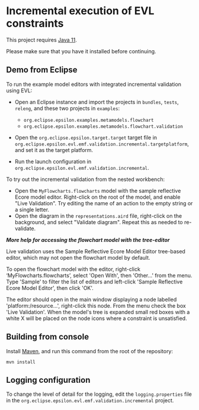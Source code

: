 # Incremental execution of EVL constraints

This project requires [Java 11](https://adoptium.net/es/temurin/releases/?version=11).

Please make sure that you have it installed before continuing.

## Demo from Eclipse

To run the example model editors with integrated incremental validation using EVL:

* Open an Eclipse instance and import the projects in `bundles`, `tests`, `releng`, and these two projects in `examples`:

  * `org.eclipse.epsilon.examples.metamodels.flowchart`
  * `org.eclipse.epsilon.examples.metamodels.flowchart.validation`

* Open the `org.eclipse.epsilon.target.target` target file in `org.eclipse.epsilon.evl.emf.validation.incremental.targetplatform`, and set it as the target platform.
* Run the launch configuration in `org.eclipse.epsilon.evl.emf.validation.incremental`.

To try out the incremental validation from the nested workbench:

* Open the `MyFlowcharts.flowcharts` model with the sample reflective Ecore model editor. Right-click on the root of the model, and enable "Live Validation". Try editing the name of an action to the empty string or a single letter.
* Open the diagram in the `representations.aird` file, right-click on the background, and select "Validate diagram". Repeat this as needed to re-validate.

___More help for accessing the flowchart model with the tree-editor___

Live validation uses the Sample Reflective Ecore Model Editor tree-based editor, which may not open the flowchart model by default. 

To open the flowchart model with the editor, right-click ‘MyFlowcharts.flowcharts’, select 'Open With', then 'Other...' from the menu. Type 'Sample' to filter the list of editors and left-click 'Sample Reflective Ecore Model Editor', then click 'OK'.  

The editor should open in the main window displaying a node labelled 'platform:/resource...', right-click this node. From the menu check the box 'Live Validation'. When the model's tree is expanded small red boxes with a white X will be placed on the node icons where a constraint is unsatisfied. 



## Building from console

Install [Maven](https://maven.apache.org/), and run this command from the root of the repository:

```shell
mvn install
```

## Logging configuration

To change the level of detail for the logging, edit the `logging.properties` file in the `org.eclipse.epsilon.evl.emf.validation.incremental` project.
